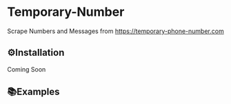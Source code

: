 # Temporary-Number
Scrape Numbers and Messages from https://temporary-phone-number.com
## ⚙️Installation
Coming Soon
## 📚Examples
